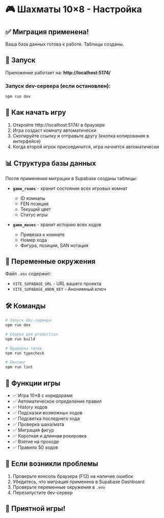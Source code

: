 # 🎮 Шахматы 10×8 - Настройка

## ✅ Миграция применена!

Ваша база данных готова к работе. Таблицы созданы.

## 🚀 Запуск

Приложение работает на: **http://localhost:5174/**

### Запуск dev-сервера (если остановлен):
```bash
npm run dev
```

## 🎯 Как начать игру

1. Откройте http://localhost:5174/ в браузере
2. Игра создаст комнату автоматически
3. Скопируйте ссылку и отправьте другу (кнопка копирования в интерфейсе)
4. Когда второй игрок присоединится, игра начнется автоматически

## 📊 Структура базы данных

После применения миграции в Supabase созданы таблицы:

- **`game_rooms`** - хранит состояние всех игровых комнат
  - ID комнаты
  - FEN позиция
  - Текущий цвет
  - Статус игры
  
- **`game_moves`** - хранит историю всех ходов
  - Привязка к комнате
  - Номер хода
  - Фигура, позиции, SAN нотация

## 🔧 Переменные окружения

Файл `.env` содержит:
- `VITE_SUPABASE_URL` - URL вашего проекта
- `VITE_SUPABASE_ANON_KEY` - Анонимный ключ

## 🛠️ Команды

```bash
# Запуск dev-сервера
npm run dev

# Сборка для production
npm run build

# Проверка типов
npm run typecheck

# Линтинг
npm run lint
```

## 🎲 Функции игры

- ✅ Игра 10×8 с коридорами
- ✅ Автоматическое определение правил
- ✅ History ходов
- ✅ Подсказки возможных ходов
- ✅ Подсветка последнего хода
- ✅ Проверка шаха/мата
- ✅ Миграция фигур
- ✅ Короткая и длинная рокировка
- ✅ Взятие на проходе
- ✅ Правило 50 ходов

## 📝 Если возникли проблемы

1. Проверьте консоль браузера (F12) на наличие ошибок
2. Убедитесь, что миграция применена в Supabase Dashboard
3. Проверьте переменные окружения в `.env`
4. Перезапустите dev-сервер

## 🎉 Приятной игры!

